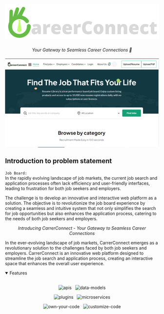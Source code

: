 <h1 align="center">
    <a href="https://career-connect-ten.vercel.app/">
    <img src="https://github.com/Arnab-Afk/CareerConnect/blob/main/.github/assets/Untitled%20design%20(1).svg">
    </a>
</h1>

<p align="center">
  <i align="center"> Your Gateway to Seamless Career Connections 🚀</i>
</p>

<h4 align="center">
  
</h4>

<p align="center">
    <img src="https://github.com/Arnab-Afk/CareerConnect/blob/main/.github/assets/overview.png" alt="dashboard"/>
</p>

## Introduction to problem statement
`Job Board:` </br>
In the rapidly evolving landscape of job markets, the current job search and application processes often lack efficiency and user-friendly interfaces, leading to frustration for both job seekers and employers.</br>

The challenge is to develop an innovative and interactive web platform as a solution. The objective is to revolutionize the job board experience by creating a seamless and intuitive system that not only simplifies the search for job opportunities but also enhances the application process, catering to the needs of both job seekers and employers.

<p align="center">
<i align="center">Introducing CarrerConnect - Your Gateway to Seamless Career Connections</i>
</p>

In the ever-evolving landscape of job markets, CarrerConnect emerges as a revolutionary solution to the challenges faced by both job seekers and employers. CarrerConnect is an innovative web platform designed to streamline the job search and application process, creating an interactive space that enhances the overall user experience.

<details open>
<summary>
 Features
</summary> <br />

<p align="center">
    <img width="49%" src="https://github.com/amplication/amplication/assets/73097785/9908a54a-7d49-4dbb-8f5e-3e99b7cadf30.png" alt="apis"/>
&nbsp;
    <img width="49%" src="https://github.com/amplication/amplication/assets/73097785/ff406403-27f7-42b5-9569-d011432f16e5.png" alt="data-models"/>
</p>

<p align="center">
    <img width="49%" src="https://github.com/amplication/amplication/assets/73097785/62c8d533-8475-4290-abc8-c433c095e68a.png" alt="plugins"/>
&nbsp;
    <img width="49%" src="https://github.com/amplication/amplication/assets/73097785/9c67a354-a06f-47d1-a118-ab89b775bf91.png" alt="microservices"/>
</p> 
    
<p align="center">
    <img width="49%" src="https://github.com/amplication/amplication/assets/73097785/a51e166b-07ec-4c80-99ed-8792a81c4064.png" alt="own-your-code"/>
&nbsp;
    <img width="49%" src="https://github.com/amplication/amplication/assets/73097785/1cca9721-b8d6-425b-a1a9-d10d3cdcc9b8.png" alt="customize-code"/>
</p>
    
</details>

